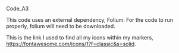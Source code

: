 Code_A3

This code uses an external dependency, Folium. For the code to run properly, folium will need to be downloaded.

This is the link I used to find all my icons within my markers, https://fontawesome.com/icons/1?f=classic&s=solid. 
